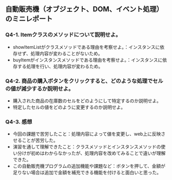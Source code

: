 ## 自動販売機（オブジェクト、DOM、イベント処理）のミニレポート
### Q4-1. Itemクラスのメソッドについて説明せよ。
* showItemListがクラスメソッドである理由を考察せよ。：インスタンスに依存せず、処理内容が変わることがないため。
* buyItemがインスタンスメソッドである理由を考察せよ。：インスタンスに依存する処理を行い、処理内容が変わるため。
### Q4-2. 商品の購入ボタンをクリックすると、どのような処理でセルの値が減少するか説明せよ。
* 購入された商品の在庫数のセルをどのようにして特定するのか説明せよ。
* 特定したセルの値をどのように変更するのか説明せよ。
### Q4-3. 感想
* 今回の課題で苦労したこと：処理内容によって値を変更し、web上に反映させることが苦労した。
* 演習を通して理解できたこと：クラスメソッドとインスタンスメソッドの使い分けが初めはわからなかったが、処理内容を改めてみることで違いが理解できた。
* この自動販売機プログラムの追加機能や課題など：ボタンを押して、金額が足りない場合は追加で金額を補充できる機能を付けると面白いと思った。
